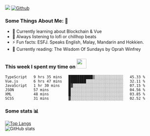 ![](https://visitor-badge.laobi.icu/badge?page_id=seanho96.seanho96)
[![Github](https://img.shields.io/github/followers/seanho96?label=Follow&style=social)](https://github.com/seanho96)

### Some Things About Me: 👋
- 🌱 Currently learning about Blockchain & Vue
- :musical_note: Always listening to lofi or chillhop beats
- :zap: Fun facts: ESFJ. Speaks English, Malay, Mandarin and Hokkien.
- :book: Currently reading: The Wisdom Of Sundays by Oprah Winfrey

### This week I spent my time on <img src="https://media.giphy.com/media/SvQzkTQb3ZwKcj1QTO/giphy.gif" width="32">

<!--START_SECTION:waka-->

```text
TypeScript   9 hrs 35 mins   ███████████▒░░░░░░░░░░░░░   45.33 %
Vue.js       6 hrs 47 mins   ████████░░░░░░░░░░░░░░░░░   32.11 %
JavaScript   1 hr 30 mins    █▓░░░░░░░░░░░░░░░░░░░░░░░   07.15 %
JSON         57 mins         █░░░░░░░░░░░░░░░░░░░░░░░░   04.56 %
XML          48 mins         █░░░░░░░░░░░░░░░░░░░░░░░░   03.85 %
SCSS         31 mins         ▓░░░░░░░░░░░░░░░░░░░░░░░░   02.52 %
```

<!--END_SECTION:waka-->

### Some stats 📊

[![Top Langs](https://github-readme-stats.vercel.app/api/top-langs/?username=seanho96&layout=compact&theme=graywhite)](https://github.com/anuraghazra/github-readme-stats)
<br/>
![GitHub stats](https://github-readme-stats.vercel.app/api?username=seanho96&show_icons=true&theme=graywhite)

